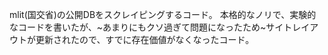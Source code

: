 mlit(国交省)の公開DBをスクレイピングするコード。
本格的なノリで、実験的なコードを書いたが、~あまりにもクソ過ぎて問題になったため~サイトレイアウトが更新されたので、すでに存在価値がなくなったコード。
